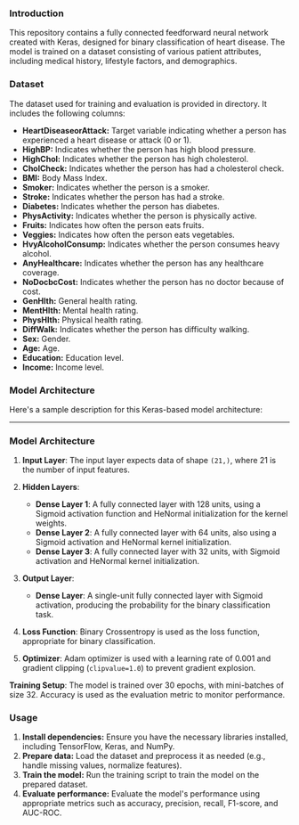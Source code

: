 ### **Introduction**

This repository contains a fully connected feedforward neural network created with Keras, designed for binary classification of heart disease. The model is trained on a dataset consisting of various patient attributes, including medical history, lifestyle factors, and demographics.

### **Dataset**

The dataset used for training and evaluation is provided in directory. It includes the following columns:

* **HeartDiseaseorAttack:** Target variable indicating whether a person has experienced a heart disease or attack (0 or 1).
* **HighBP:** Indicates whether the person has high blood pressure.
* **HighChol:** Indicates whether the person has high cholesterol.
* **CholCheck:** Indicates whether the person has had a cholesterol check.
* **BMI:** Body Mass Index.
* **Smoker:** Indicates whether the person is a smoker.
* **Stroke:** Indicates whether the person has had a stroke.
* **Diabetes:** Indicates whether the person has diabetes.
* **PhysActivity:** Indicates whether the person is physically active.
* **Fruits:** Indicates how often the person eats fruits.
* **Veggies:** Indicates how often the person eats vegetables.
* **HvyAlcoholConsump:** Indicates whether the person consumes heavy alcohol.
* **AnyHealthcare:** Indicates whether the person has any healthcare coverage.
* **NoDocbcCost:** Indicates whether the person has no doctor because of cost.
* **GenHlth:** General health rating.
* **MentHlth:** Mental health rating.
* **PhysHlth:** Physical health rating.
* **DiffWalk:** Indicates whether the person has difficulty walking.
* **Sex:** Gender.
* **Age:** Age.
* **Education:** Education level.
* **Income:** Income level.

### **Model Architecture**

Here's a sample description for this Keras-based model architecture:

---

### Model Architecture

1. **Input Layer**: The input layer expects data of shape `(21,)`, where 21 is the number of input features.

2. **Hidden Layers**:
   - **Dense Layer 1**: A fully connected layer with 128 units, using a Sigmoid activation function and HeNormal initialization for the kernel weights.
   - **Dense Layer 2**: A fully connected layer with 64 units, also using a Sigmoid activation and HeNormal kernel initialization.
   - **Dense Layer 3**: A fully connected layer with 32 units, with Sigmoid activation and HeNormal kernel initialization.

3. **Output Layer**:
   - **Dense Layer**: A single-unit fully connected layer with Sigmoid activation, producing the probability for the binary classification task.

4. **Loss Function**: Binary Crossentropy is used as the loss function, appropriate for binary classification.

5. **Optimizer**: Adam optimizer is used with a learning rate of 0.001 and gradient clipping (`clipvalue=1.0`) to prevent gradient explosion.

**Training Setup**: The model is trained over 30 epochs, with mini-batches of size 32. Accuracy is used as the evaluation metric to monitor performance.


### **Usage**

1. **Install dependencies:** Ensure you have the necessary libraries installed, including TensorFlow, Keras, and NumPy.
2. **Prepare data:** Load the dataset and preprocess it as needed (e.g., handle missing values, normalize features).
3. **Train the model:** Run the training script to train the model on the prepared dataset.
4. **Evaluate performance:** Evaluate the model's performance using appropriate metrics such as accuracy, precision, recall, F1-score, and AUC-ROC.

